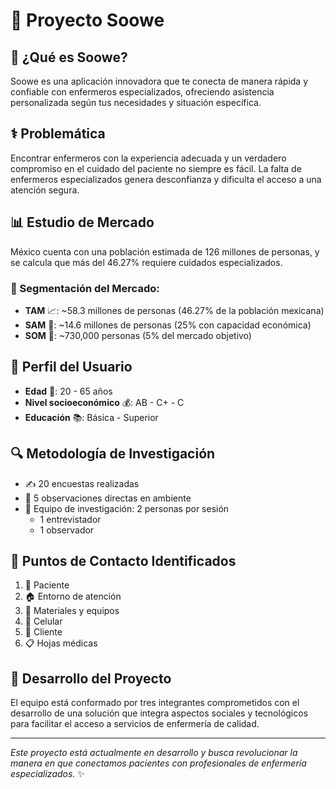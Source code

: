 # 🏥 Proyecto Soowe

## 🤔 ¿Qué es Soowe?
Soowe es una aplicación innovadora que te conecta de manera rápida y confiable con enfermeros especializados, ofreciendo asistencia personalizada según tus necesidades y situación específica.

## ⚕️ Problemática 
Encontrar enfermeros con la experiencia adecuada y un verdadero compromiso en el cuidado del paciente no siempre es fácil. La falta de enfermeros especializados genera desconfianza y dificulta el acceso a una atención segura.

## 📊 Estudio de Mercado
México cuenta con una población estimada de 126 millones de personas, y se calcula que más del 46.27% requiere cuidados especializados.

### 🎯 Segmentación del Mercado:
- **TAM** 📈: ~58.3 millones de personas (46.27% de la población mexicana)
- **SAM** 🎯: ~14.6 millones de personas (25% con capacidad económica)
- **SOM** 🎪: ~730,000 personas (5% del mercado objetivo)

## 👥 Perfil del Usuario
- **Edad** 📅: 20 - 65 años
- **Nivel socioeconómico** 💰: AB - C+ - C
- **Educación** 📚: Básica - Superior

## 🔍 Metodología de Investigación
- ✍️ 20 encuestas realizadas
- 👀 5 observaciones directas en ambiente
- 👥 Equipo de investigación: 2 personas por sesión
  - 1 entrevistador
  - 1 observador

## 📝 Puntos de Contacto Identificados
1. 👤 Paciente
2. 🏠 Entorno de atención
3. 🔧 Materiales y equipos
4. 📱 Celular
5. 🤝 Cliente
6. 📋 Hojas médicas

## 🚀 Desarrollo del Proyecto
El equipo está conformado por tres integrantes comprometidos con el desarrollo de una solución que integra aspectos sociales y tecnológicos para facilitar el acceso a servicios de enfermería de calidad.

---
*Este proyecto está actualmente en desarrollo y busca revolucionar la manera en que conectamos pacientes con profesionales de enfermería especializados.* ✨

